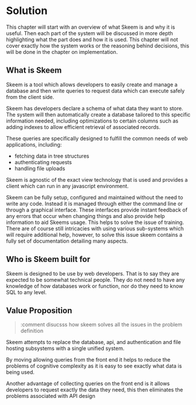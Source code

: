 # Solution

This chapter will start with an overview of what Skeem is and why it is useful. Then each part of the system will be discussed in more depth highlighting what the part does and how it is used. This chapter will not cover exactly how the system works or the reasoning behind decisions, this will be done in the chapter on implementation.

## What is Skeem

Skeem is a tool which allows developers to easily create and manage a database and then write queries to request data which can execute safely from the client side.

Skeem has developers declare a schema of what data they want to store. The system will then automatically create a database tailored to this specific information needed, including optimizations to certain columns such as adding indexes to allow efficient retrieval of associated records.

These queries are specifically designed to fulfill the common needs of web applications, including:

- fetching data in tree structures
- authenticating requests
- handling file uploads

Skeem is agnostic of the exact view technology that is used and provides a client which can run in any javascript environment.

Skeem can be fully setup, configured and maintained without the need to write any code. Instead it is managed through either the command line or through a graphical interface. These interfaces provide instant feedback of any errors that occur when changing things and also provide help information to aid Skeems usage. This helps to solve the issue of training. There are of course still intricacies with using various sub-systems which will require additional help, however, to solve this issue skeem contains a fully set of documentation detailing many aspects.

## Who is Skeem built for

Skeem is designed to be use by web developers. That is to say they are expected to be somewhat technical people. They do not need to have any knowledge of how databases work or function, nor do they need to know SQL to any level.

## Value Proposition

> :comment disucsss how skeem solves all the issues in the problem definition

Skeem attempts to replace the database, api, and authentication and file hosting subsystems with a single unified system.

By moving allowing queries from the front end it helps to reduce the problems of cognitive complexity as it is easy to see exactly what data is being used.

Another advantage of collecting queries on the front end is it allows developers to request exactly the data they need, this then eliminates the problems associated with API design

<!-- ---

Skeem wraps a standard object relational database but augments its functionality by providing a new query interface which is easily sanitizeable and so can be executed directly from the client side. This greatly helps to decouple the API and View layers and the view can directly query for its relevant information. This new query interfaces is designed around tree data structures and so meshes nicely with the needs of the view layer. Skeem fully manages this underlying database and the user is not required to understand how it is layed out or utilized nor do they require any knowledge of SQL to utilize Skeem.

> :comment auto generate an API based upon the database thus removing some coupling
> The ability to query from the browser fully eliminates the need for a dedicated API.

> :comment built in authentication

Skeem also provides a full authentication system capable of identifying and tracking users as well as being able limit their access to resources as necessary.

> :comment Skeem requires no code. no training required.

> :comment runs a server constantly listening to http requests

Skeem runs as a service and communication is done via http using a pure json API. This allows browsers to easily communicate with it as all ship with the ability to serialize and parse json data as well as send http requests.

> :comment websockets for live updates

Skeem exposes update events through web sockets to enable clients to automatically fetch data when it beomces stale. This allows data to be more aggressivley cached and the interactiveness of sites increased.

> :comment Must not limit the options for the view

---

Skeem replaces the database, api, authentication and file storage parts of a website. It provides all this functionallity under a single unified strcuture. -->
